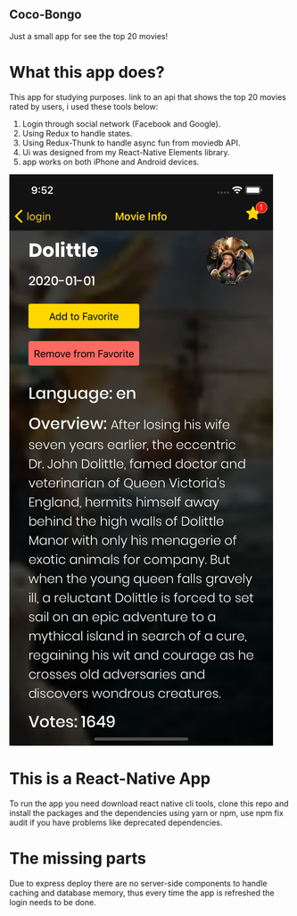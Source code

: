 ## Coco-Bongo
Just a small app for see the top 20 movies!

# What this app does?
This app for studying purposes. link to an api that shows the top 20 movies rated by users, i used these tools below:
1. Login through social network (Facebook and Google).
2. Using Redux to handle states.
3. Using Redux-Thunk to handle async fun from moviedb API.
4. Ui was designed from my React-Native Elements library.
5. app works on both iPhone and Android devices.

![App](app.png)

# This is a React-Native App
To run the app you need download react native cli tools, clone this repo and install the packages and the dependencies using yarn or npm, use npm fix audit if you have problems like deprecated dependencies.

# The missing parts
Due to express deploy there are no server-side components to handle caching and database memory, thus every time the app is refreshed the login needs to be done.

